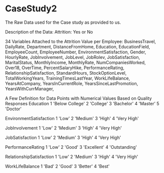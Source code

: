 # CaseStudy2

The Raw Data used for the Case study as provided to us.

Description of the Data:
Attrition: Yes or No

34 Variables Attached to the Attrition Value per Employee:
BusinessTravel, 
DailyRate, 
Department, 
DistanceFromHome, 
Education, 
EducationField, 
EmployeeCount, 
EmployeeNumber, 
EnvironmentSatisfaction, 
Gender, 
HourlyRate, 
JobInvolvement, 
JobLevel, 
JobRolev, 
JobSatisfaction, 
MaritalStatus, 
MonthlyIncome, 
MonthlyRate, 
NumCompaniesWorked, 
Over18, 
OverTime, 
PercentSalaryHike, 
PerformanceRating, 
RelationshipSatisfaction, 
StandardHours, 
StockOptionLevel, 
TotalWorkingYears, 
TrainingTimesLastYear, 
WorkLifeBalance, 
YearsAtCompany, 
YearsInCurrentRole, 
YearsSinceLastPromotion, 
YearsWithCurrManager, 

A Few Definition for Data Points with Numerical Values Based on Quality Responses
Education
	1 'Below College'
	2 'College'
	3 'Bachelor'
	4 'Master'
	5 'Doctor'
	
EnvironmentSatisfaction
	1 'Low'
	2 'Medium'
	3 'High'
	4 'Very High'
	
JobInvolvement
	1 'Low'
	2 'Medium'
	3 'High'
	4 'Very High'
	
JobSatisfaction	1 'Low'
	2 'Medium'
	3 'High'
	4 'Very High'
	
PerformanceRating
	1 'Low'
	2 'Good'
	3 'Excellent'
	4 'Outstanding'
	
RelationshipSatisfaction
	1 'Low'
	2 'Medium'
	3 'High'
	4 'Very High'
	
WorkLifeBalance
	1 'Bad'
	2 'Good'
	3 'Better'
	4 'Best'

